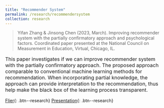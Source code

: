 ```yaml
---
title: "Recommender System"
permalink: /research/recommendersystem
collection: research
---
```


> Yifan Zhang & Jinsong Chen (2023, March). Improving recommender system with the partially confirmatory approach and psychological factors. Coordinated paper presented at the National Council on Measurement in Education, Virtual, Chicago, IL.

<p style="font-size: 12pt; width: 100%; text-align: left;">This paper investigates if we can improve recommender system with the partially confirmatory approach. The proposed approach comparable to conventional machine learning methods for recommendation. When incorporating partial knowledge, the approach can provide interpretation to the recommendation, thus help make the black box of the learning process transparent.</p> 


[Flier](/files/pdf/research/NCMEflier.pdf){: .btn--research} 
[Presentation](/files/html/posts/NCME_RS_pre.html){: .btn--research}
